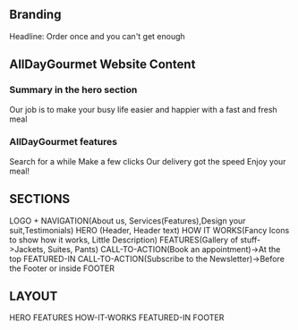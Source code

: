 ## Branding

Headline: Order once and you can't get enough

<!-- Brand color: #e67e22 -->

## AllDayGourmet Website Content

### Summary in the hero section

Our job is to make your busy life easier and happier with a fast and fresh meal

### AllDayGourmet features

Search for a while
Make a few clicks
Our delivery got the speed
Enjoy your meal!

## SECTIONS

<!------ LANDING PAGE ----->

LOGO + NAVIGATION(About us, Services(Features),Design your suit,Testimonials)
HERO (Header, Header text)
HOW IT WORKS(Fancy Icons to show how it works, Little Description)
FEATURES(Gallery of stuff->Jackets, Suites, Pants)
CALL-TO-ACTION(Book an appointment)->At the top
FEATURED-IN
CALL-TO-ACTION(Subscribe to the Newsletter)->Before the Footer or inside
FOOTER

## LAYOUT

HERO
FEATURES
HOW-IT-WORKS
FEATURED-IN
FOOTER
